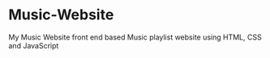 # Music-Website
My Music Website
front end based Music playlist website using HTML, CSS and JavaScript
